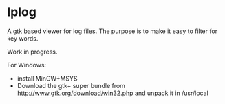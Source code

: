 lplog
=====

A gtk based viewer for log files.
The purpose is to make it easy to filter for key words.

Work in progress.

For Windows:
* install MinGW+MSYS
* Download the gtk+ super bundle from http://www.gtk.org/download/win32.php and unpack it in /usr/local
